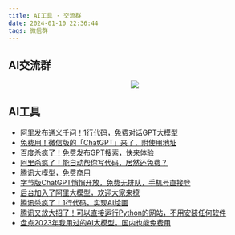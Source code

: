 ```yaml
---
title: AI工具 · 交流群
date: 2024-01-10 22:36:44
tags: 微信群
---
```



## AI交流群


<!-- more -->
<p align="center" id='免费技术群'>
    <img src="https://cos.python-office.com/group/free-group.jpg"/>
    </a>   
</p>





## AI工具

- [阿里发布通义千问！1行代码，免费对话GPT大模型](https://mp.weixin.qq.com/s/SywyVnDii5tyn5o9TfdsQQ)
- [免费用！微信版的「ChatGPT」来了，附使用地址](https://mp.weixin.qq.com/s/d2rP_vxCiwEE9MvMCglJAQ)
- [百度杀疯了！免费发布GPT搜索，快来体验](https://mp.weixin.qq.com/s/7LkU6b8DRkKYZ-kgMHGrWQ)
- [阿里杀疯了！能自动帮你写代码，居然还免费？](https://mp.weixin.qq.com/s/3amOboZrbEV9vAxp6dyqnw)
- [腾讯大模型，免费商用](https://mp.weixin.qq.com/s/QmGmjHIAsWnwMFBwWdBsyQ)
- [字节版ChatGPT悄悄开放，免费无排队，手机号直接登](https://mp.weixin.qq.com/s/clawKbN4N-DDWRzAt7-4LA)
- [后台加入了阿里大模型，欢迎大家来撩](https://mp.weixin.qq.com/s/dzzZ6iG0ooE2mQUC4YEj6w)
- [腾讯杀疯了！1行代码，实现AI绘画](https://mp.weixin.qq.com/s/-rx03ewvRieaFTDwbAmzOw)
- [腾讯又放大招了！可以直接运行Python的网站，不用安装任何软件](https://mp.weixin.qq.com/s/B1iJovxve15WfTzI_Gj5gg)
- [盘点2023年我用过的AI大模型，国内也能免费用](https://mp.weixin.qq.com/s?__biz=MzUzNTc5NjA4NQ==&mid=2247499082&idx=1&sn=cfe73d1f91eda0e53ea68d8a92324c3b&chksm=fa82bd50cdf5344698f24dab81b23457c5e87c3f4679f2da719340cec33ec299565225faee3f&token=365662520&lang=zh_CN#rd)
